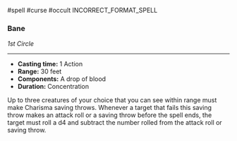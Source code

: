 #spell #curse #occult
INCORRECT_FORMAT_SPELL
### Bane
*1st Circle*
___
- **Casting time:** 1 Action
- **Range:** 30 feet
- **Components:** A drop of blood
- **Duration:** Concentration

Up to three creatures of your choice that you can see within range must make Charisma saving throws. Whenever a target that fails this saving throw makes an attack roll or a saving throw before the spell ends, the target must roll a d4 and subtract the number rolled from the attack roll or saving throw.
